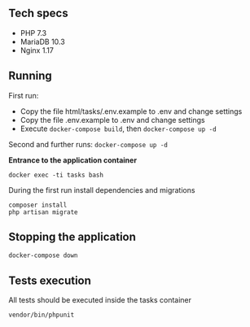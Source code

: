 ## Tech specs
* PHP 7.3
* MariaDB 10.3
* Nginx 1.17

## Running
First run:
* Copy the file html/tasks/.env.example to .env and change settings
* Copy the file .env.example to .env and change settings
* Execute
```docker-compose build```, then ```docker-compose up -d```

Second and further runs: ```docker-compose up -d```

**Entrance to the application container**
```
docker exec -ti tasks bash
```
During the first run install dependencies and migrations
```
composer install
php artisan migrate
```

## Stopping the application
```docker-compose down```

## Tests execution
All tests should be executed inside the tasks container

```
vendor/bin/phpunit
```